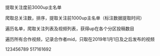 提取关注度前3000up主名单

爬取总关注数，排序，提取关注前1000up主名单（标注数据提取时间）

遍历名单，爬取关注列表及视频列表，获得up在各个分区投稿数目

遍历所有合作视频，记录合作者mid，只取在2019年1月1日及之后发布的视频

123456789
517161692
